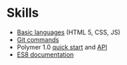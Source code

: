 # Skills

* [Basic languages](https://www.google.ch/search?q=learn+html+css+js) (HTML 5, CSS, JS)
* [Git commands](https://www.google.com/search?q=learn+git+commands)
* Polymer 1.0 [quick start](https://www.polymer-project.org/1.0/start/) and [API](https://www.polymer-project.org/1.0/docs/devguide/feature-overview)
* [ES8 documentation](https://github.com/esteem8app/esteem8app.github.io/blob/master/docs/contributing-kit/documentation.md)
